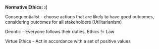 **Normative Ethics: :(**

Consequentialist - choose actions that are likely to have good outcomes, considering outcomes for all stakeholders (Utilitarianism)

Deontic - Everyone follows their duties, Ethics != Law

Virtue Ethics - Act in accordance with a set of positive values

<br/>

